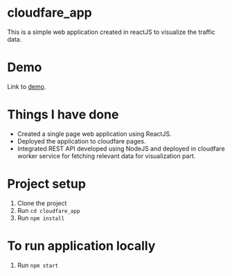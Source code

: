 # cloudfare_app
This is a simple web application created in reactJS to visualize the traffic data.

# Demo
Link to [demo](https://cloudfare-app.pages.dev/).

# Things I have done
- Created a single page web application using ReactJS.
- Deployed the application to cloudfare pages.
- Integrated REST API developed using NodeJS and deployed in cloudfare worker service for fetching relevant data for visualization part.

# Project setup
1. Clone the project
2. Run `cd cloudfare_app`
3. Run `npm install` 

# To run application locally
1. Run `npm start`
